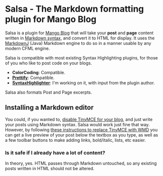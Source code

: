# Salsa - The Markdown formatting plugin for Mango Blog

Salsa is a plugin for [Mango Blog](http://www.mangoblog.org) that will take your **post** and **page** content written in [Markdown syntax](http://daringfireball.net/projects/markdown/syntax), and convert it to HTML for display. It uses the [MarkdownJ](http://github.com/myabc/markdownj) (Java) Markdown engine to do so in a manner usable by any modern CFML engine.

Salsa is compatible with most existing Syntax Highlighting plugins, for those of you who like to post code on your blogs.

 * **ColorCoding**: Compatible.
 * [**Prettify**](http://prettify.riaforge.org): Compatible.
 * [**SyntaxHighlighter**](http://objectivebias.com/entry/new-and-much-improved-syntaxhighlighter-plugin-for-mango): I'm working on it, with input from the plugin author.


Salsa also formats Post and Page excerpts.

## Installing a Markdown editor

You could, if you wanted to, [disable TinyMCE for your blog](http://remotesynthesis.com/post.cfm/turning-tinymce-on-and-off-on-the-fly), and just write your posts using Markdown syntax. Salsa would work just fine that way. However, by following [these instructions to replace TinyMCE with WMD](http://gist.github.com/309705) you can get a live preview of your post below the textbox as you type, as well as a few toolbar buttons to make adding links, bold/italic, lists, etc easier.

### Is it safe if I already have a lot of content?

In theory, yes. HTML passes through Markdown untouched, so any existing posts written in HTML should not be altered.